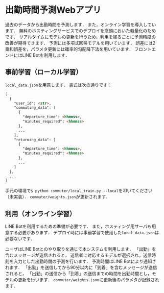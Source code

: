 # 出勤時間予測Webアプリ
過去のデータから出勤時間を予測します．
また，オンライン学習を導入しています．
無料のホスティングサービスでのデプロイを念頭においた軽量化のためです．
リアルタイムにモデルの更新を行うため，利用を経るごとに予測精度の改善が期待できます．
予測には多項式回帰モデルを用いています．
誤差には2乗和誤差を，パラメタ更新には確率的勾配降下法を用いています．
フロントエンドにはLINE Botを利用します．


## 事前学習（ローカル学習）
`local_data.json`を用意します．
書式は次の通りです：
```markdown
[
  {
    "user_id": <str>,
    "commuting_data": [
      {
        "departure_time": <hhmmss>,
        "minutes_required": <hhmmss>
      },
      ...
    ],
    "returning_data": [
      {
        "departure_time": <hhmmss>,
        "minutes_required": <hhmmss>
      },
      ...
    ]
  },
  ...
]
```
手元の環境で`$ python commuter/local_train.py --local`を叩いてください（未実装）．
`commuter/weights.json`が更新されます．


## 利用（オンライン学習）
LINE Botを利用するための準備が必要です．
また，ホスティング用サーバも用意する必要があります．
デプロイ時には事前学習で使用した`local_data.json`は必要ないです．

ユーザはLINE Botとのやり取りを通じて本システムを利用します．
「出勤」を含むメッセージが送信されると，
送信者に対応するモデルが選択され，送信時刻を入力とした出勤時間の予測を行います．
予測時間はLINE Botにより通知されます．
「出勤」を送信してから90分以内に「到着」を含むメッセージが送信されると，
「出勤」の送信から「到着」の送信までの時間を出勤時間とし，モデルの更新を行います．
`commuter/weights.json`に更新後のパラメタが記録されます．
